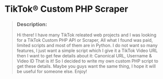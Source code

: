 # TikTok® Custom PHP Scraper

> ### Description:
> Hi there! I have many TikTok releated web projects and I was looking for a TikTok Custom PHP API or Scraper, All what I found was paid, limited scripts and most of them are in Python. I do not want so many features, I just want a simple script which I give it a TikTok Video URL then I want to get few details about it: Canonical URL, Username & Video ID That is it!
> So I decided to write my own custom PHP script to get these details.
> Maybe you guys want the same thing, I hope it will be useful for someone else. Enjoy!
